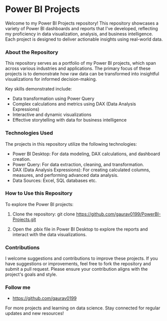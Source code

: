 # Power BI Projects

Welcome to my Power BI Projects repository! This repository showcases a variety of Power BI dashboards and reports that I've developed, reflecting my proficiency in data visualization, analysis, and business intelligence. Each project is designed to deliver actionable insights using real-world data.

### About the Repository
This repository serves as a portfolio of my Power BI projects, which span across various industries and applications. The primary focus of these projects is to demonstrate how raw data can be transformed into insightful visualizations for informed decision-making.

Key skills demonstrated include:
- Data transformation using Power Query
- Complex calculations and metrics using DAX (Data Analysis Expressions)
- Interactive and dynamic visualizations
- Effective storytelling with data for business intelligence

### Technologies Used
The projects in this repository utilize the following technologies:
- Power BI Desktop: For data modeling, DAX calculations, and dashboard creation.
- Power Query: For data extraction, cleaning, and transformation.
- DAX (Data Analysis Expressions): For creating calculated columns, measures, and performing advanced data analysis.
- Data Sources: Excel, SQL databases etc.


### How to Use this Repository
To explore the Power BI projects:
1. Clone the repository:
git clone https://github.com/gaurav0199/PowerBI-Projects.git

2. Open the .pbix file in Power BI Desktop to explore the reports and interact with the data visualizations.

### Contributions
I welcome suggestions and contributions to improve these projects. If you have suggestions or improvements, feel free to fork the repository and submit a pull request. Please ensure your contribution aligns with the project's goals and style.

### Follow me
- https://github.com/gaurav0199

For more projects and learning on data science. Stay connected for regular updates and new resources!
